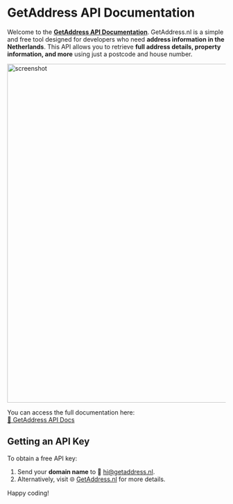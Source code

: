 # GetAddress API Documentation

Welcome to the [**GetAddress API Documentation**](https://majidalavizadeh.github.io/getaddress-api-doc/).
GetAddress.nl is a simple and free tool designed for developers who need **address information in the Netherlands**. This API allows you to retrieve **full address details, property information, and more** using just a postcode and house number.

<img width="782" alt="screenshot" src="https://github.com/user-attachments/assets/08287f69-006e-432a-8224-4b695a37c886" />

You can access the full documentation here:  
[📄 GetAddress API Docs](https://majidalavizadeh.github.io/getaddress-api-doc/)

## Getting an API Key

To obtain a free API key:

1. Send your **domain name** to 📧 [hi@getaddress.nl](mailto:hi@getaddress.nl).
2. Alternatively, visit 🌐 [GetAddress.nl](https://getaddress.nl) for more details.

Happy coding!
